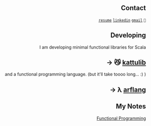 <div align="right">

## Contact
[```resume```](https://shadowed-fold-d15.notion.site/Sergen-epo-lu-ad935aae28b44eefa8a79bde0d575c3f)
[```linkedin```](https://www.linkedin.com/in/sergencepoglu/)
[```gmail```](mailto:dev.csgn@gmail.com)
``` 🤙 ```

## Developing
I am developing minimal functional libraries for Scala 
## → 😼 [kattulib](https://github.com/kattulib)

and a functional programming language. (but it'll take toooo long... :) )
## → λ [arflang](https://github.com/arflang)

## My Notes
[Functional Programming](https://shadowed-fold-d15.notion.site/c7a94bd78e874da88bb19563056114ae?v=ae95ed31a3d64b95bf33edda6053be4e&pvs=4)
